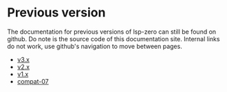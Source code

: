 # Previous version

The documentation for previous versions of lsp-zero can still be found on github. Do note is the source code of this documentation site. Internal links do not work, use github's navigation to move between pages.

- [v3.x](https://github.com/VonHeikemen/lsp-zero-docs/tree/main/content/v3.x)
- [v2.x](https://github.com/VonHeikemen/lsp-zero-docs/tree/main/content/v2.x)
- [v1.x](https://github.com/VonHeikemen/lsp-zero-docs/tree/main/content/v1.x)
- [compat-07](https://github.com/VonHeikemen/lsp-zero-docs/tree/main/content/compat-07)

